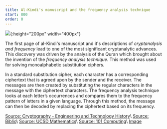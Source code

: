 ```yaml
---
title: Al-Kindi's manuscript and the frequency analysis technique
start: 800 
order: 0
---
```


![](https://i1.wp.com/mvslim.com/wp-content/uploads/2018/01/Al-kindi-omslag.png?w=727&ssl=1){:height="200px" width="400px"}

The first page of al-Kindi's manuscript and it's descriptions of *cryptanalysis and frequency* lead to one of the most significant cryptanalytic advances. This discovery was driven by the analysis of the Quran which brought about the invention of the *frequency analysis technique*. This method was used for solving monoalphabetic substitution ciphers. 

 In a standard substitution cipher, each character has a corresponding ciphertext that is agreed upon by the sender and the receiver. The messages are then created by substituting the regular characters in the message with the ciphertext characters. The frequency analysis technique looks at each letter’s occurrences and compares them to the frequency pattern of letters in a given language. Through this method, the message can then be decoded by replacing the ciphertext based on its frequency.


[Source: Cryptography - Engineering and Technology History](http://ethw.org/Cryptography)\\
[Source: Biblio](https://www.biblio.com/blog/2014/11/renaissance-codes-ciphers-exhibition-folger/#)\\
[Source: UCSD Mathematics](http://math.ucsd.edu/~crypto/java/EARLYCIPHERS/Monoalphabetic.html)\\
[Source: 101 Computing](http://www.101computing.net/frequency-analysis/)\\
[Image](https://i1.wp.com/mvslim.com/wp-content/uploads/2018/01/Al-kindi-omslag.png?w=727&ssl=1)


